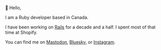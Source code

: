 <p>
  👋 Hello,
</p>

<p>
  I am a Ruby developer based in Canada.
</p>

<p>
  I have been working on <a href="https://contributors.rubyonrails.org/contributors/kevin-mcphillips/commits">Rails</a> for a decade and a half. I spent most of that time at Shopify.
</p>

<p>
  You can find me on <a rel="me" href="https://ruby.social/@kmcphillips">Mastodon</a>, <a rel="me" href="https://bsky.app/profile/kmcphillips.bsky.social">Bluesky</a>, or <a href="https://instagram.com/kmcphillips">Instagram</a>.
</p>



